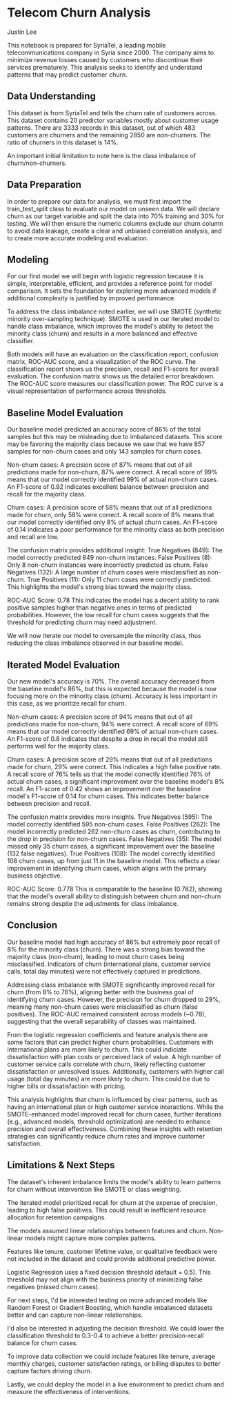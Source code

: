 
# Telecom Churn Analysis

Justin Lee

This notebook is prepared for SyriaTel, a leading mobile telecommunications company in Syria since 2000. The company aims to minimize revenue losses caused by customers who discontinue their services prematurely. This analysis seeks to identify and understand patterns that may predict customer churn.

## Data Understanding
This dataset is from SyriaTel and tells the churn rate of customers across. This dataset contains 20 predictor variables mostly about customer usage patterns. There are 3333 records in this dataset, out of which 483 customers are churners and the remaining 2850 are non-churners. The ratio of churners in this dataset is 14%.

An important initial limitation to note here is the class imbalance of churn/non-churners.
## Data Preparation
In order to prepare our data for analysis, we must first import the train_test_split class to evaluate our model on unseen data. We will declare churn as our target variable and split the data into 70% training and 30% for testing. We will then ensure the numeric columns exclude our churn column to avoid data leakage, create a clear and unbiased correlation analysis, and to create more accurate modeling and evaluation.
## Modeling
For our first model we will begin with logistic regression because it is simple, interpretable, efficient, and provides a reference point for model comparison. It sets the foundation for exploring more advanced models if additional complexity is justified by improved performance.

To address the class imbalance noted earlier, we will use SMOTE (synthetic minority over-sampling technique). SMOTE is used in our iterated model to handle class imbalance, which improves the model's ability to detect the minority class (churn) and results in a more balanced and effective classifier.

Both models will have an evaluation on the classification report, confusion matrix, ROC-AUC score, and a visualization of the ROC curve. The classification report shows us the precision, recall and F1-score for overall evaluation. The confusion matrix shows us the detailed error breakdown. The ROC-AUC score measures our classification power. The ROC curve is a visual representation of performance across thresholds.
## Baseline Model Evaluation
Our baseline model predicted an accuracy score of 86% of the total samples but this may be misleading due to imbalanced datasets. This score may be favoring the majority class because we saw that we have 857 samples for non-churn cases and only 143 samples for churn cases.

Non-churn cases: A precision score of 87% means that out of all predictions made for non-churn, 87% were correct. A recall score of 99% means that our model correctly identified 99% of actual non-churn cases. An F1-score of 0.92 indicates excellent balance between precision and recall for the majority class.

Churn cases: A precision score of 58% means that out of all predictions made for churn, only 58% were correct. A recall score of 8% means that our model correctly identified only 8% of actual churn cases. An F1-score of 0.14 indicates a poor performance for the minority class as both precision and recall are low.

The confusion matrix provides additional insight: True Negatives (849): The model correctly predicted 849 non-churn instances. False Positives (8): Only 8 non-churn instances were incorrectly predicted as churn. False Negatives (132): A large number of churn cases were misclassified as non-churn. True Positives (11): Only 11 churn cases were correctly predicted. This highlights the model's strong bias toward the majority class.

ROC-AUC Score: 0.78 This indicates the model has a decent ability to rank positive samples higher than negative ones in terms of predicted probabilities. However, the low recall for churn cases suggests that the threshold for predicting churn may need adjustment.

We will now iterate our model to oversample the minority class, thus reducing the class imbalance observed in our baseline model.
## Iterated Model Evaluation
Our new model's accuracy is 70%. The overall accuracy decreased from the baseline model's 86%, but this is expected because the model is now focusing more on the minority class (churn). Accuracy is less important in this case, as we prioritize recall for churn.

Non-churn cases: A precision score of 94% means that out of all predictions made for non-churn, 94% were correct. A recall score of 69% means that our model correctly identified 69% of actual non-churn cases. An F1-score of 0.8 indicates that despite a drop in recall the model still performs well for the majority class.

Churn cases: A precision score of 29% means that out of all predictions made for churn, 29% were correct. This indicates a high false positive rate. A recall score of 76% tells us that the model correctly identified 76% of actual churn cases, a significant improvement over the baseline model's 8% recall. An F1-score of 0.42 shows an improvement over the baseline model's F1-score of 0.14 for churn cases. This indicates better balance between precision and recall.

The confusion matrix provides more insights. True Negatives (595): The model correctly identified 595 non-churn cases. False Positives (262): The model incorrectly predicted 262 non-churn cases as churn, contributing to the drop in precision for non-churn cases. False Negatives (35): The model missed only 35 churn cases, a significant improvement over the baseline (132 false negatives). True Positives (108): The model correctly identified 108 churn cases, up from just 11 in the baseline model. This reflects a clear improvement in identifying churn cases, which aligns with the primary business objective.

ROC-AUC Score: 0.778 This is comparable to the baseline (0.782), showing that the model's overall ability to distinguish between churn and non-churn remains strong despite the adjustments for class imbalance.
## Conclusion
Our baseline model had high accuracy of 86% but extremely poor recall of 8% for the minority class (churn). There was a strong bias toward the majority class (non-churn), leading to most churn cases being misclassified. Indicators of churn (international plans, customer service calls, total day minutes) were not effectively captured in predictions.

Addressing class imbalance with SMOTE significantly improved recall for churn (from 8% to 76%), aligning better with the business goal of identifying churn cases. However, the precision for churn dropped to 29%, meaning many non-churn cases were misclassified as churn (false positives). The ROC-AUC remained consistent across models (~0.78), suggesting that the overall separability of classes was maintained.

From the logistic regression coefficients and feature analysis there are some factors that can predict higher churn probabilities. Customers with international plans are more likely to churn. This could indiciate dissatisfaction with plan costs or perceived lack of value. A high number of customer service calls correlate with churn, likely reflecting customer dissatisfaction or unresolved issues. Additionally, customers with higher call usage (total day minutes) are more likely to churn. This could be due to higher bills or dissatisfaction with pricing.

This analysis highlights that churn is influenced by clear patterns, such as having an international plan or high customer service interactions. While the SMOTE-enhanced model improved recall for churn cases, further iterations (e.g., advanced models, threshold optimization) are needed to enhance precision and overall effectiveness. Combining these insights with retention strategies can significantly reduce churn rates and improve customer satisfaction.
## Limitations & Next Steps
The dataset's inherent imbalance limits the model's ability to learn patterns for churn without intervention like SMOTE or class weighting.

The iterated model prioritized recall for churn at the expense of precision, leading to high false positives. This could result in inefficient resource allocation for retention campaigns.

The models assumed linear relationships between features and churn. Non-linear models might capture more complex patterns.

Features like tenure, customer lifetime value, or qualitative feedback were not included in the dataset and could provide additional predictive power.

Logistic Regression uses a fixed decision threshold (default = 0.5). This threshold may not align with the business priority of minimizing false negatives (missed churn cases).

For next steps, I'd be interested testing on more advanced models like Random Forest or Gradient Boosting, which handle imbalanced datasets better and can capture non-linear relationships.

I'd also be interested in adjusting the decision threshold. We could lower the classification threshold to 0.3-0.4 to achieve a better precision-recall balance for churn cases.

To improve data collection we could include features like tenure, average monthly charges, customer satisfaction ratings, or billing disputes to better capture factors driving churn.

Lastly, we could deploy the model in a live environment to predict churn and measure the effectiveness of interventions.
